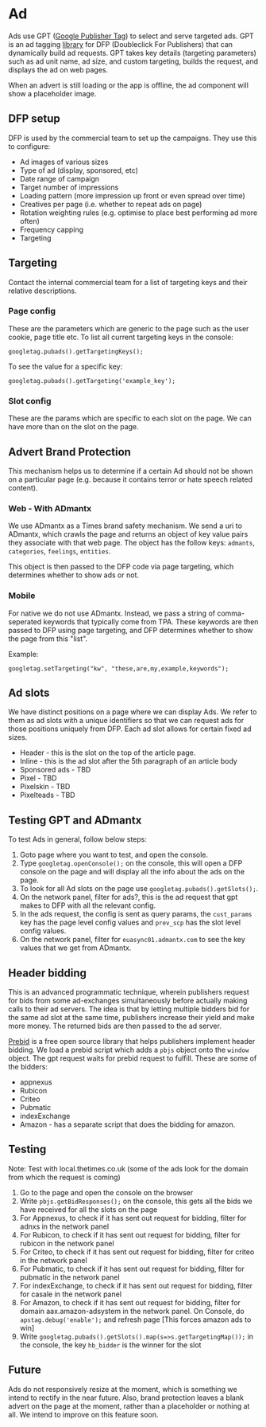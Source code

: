 # Ad

Ads use GPT
([Google Publisher Tag](https://developers.google.com/doubleclick-gpt/)) to
select and serve targeted ads. GPT is an ad tagging
[library](https://developers.google.com/doubleclick-gpt/reference) for DFP
(Doubleclick For Publishers) that can dynamically build ad requests. GPT takes
key details (targeting parameters) such as ad unit name, ad size, and custom
targeting, builds the request, and displays the ad on web pages.

When an advert is still loading or the app is offline, the ad component will show a
placeholder image.

## DFP setup

DFP is used by the commercial team to set up the campaigns. They use this to
configure:

- Ad images of various sizes
- Type of ad (display, sponsored, etc)
- Date range of campaign
- Target number of impressions
- Loading pattern (more impression up front or even spread over time)
- Creatives per page (i.e. whether to repeat ads on page)
- Rotation weighting rules (e.g. optimise to place best performing ad more
  often)
- Frequency capping
- Targeting

## Targeting

Contact the internal commercial team for a list of targeting keys and their
relative descriptions.

### Page config

These are the parameters which are generic to the page such as the user cookie,
page title etc. To list all current targeting keys in the console:

```
googletag.pubads().getTargetingKeys();
```

To see the value for a specific key:

```
googletag.pubads().getTargeting('example_key');
```

### Slot config

These are the params which are specific to each slot on the page. We can have
more than on the slot on the page.

## Advert Brand Protection

This mechanism helps us to determine if a certain Ad should not be shown on a
particular page (e.g. because it contains terror or hate speech related
content).

### Web - With ADmantx

We use ADmantx as a Times brand safety mechanism. We send a uri to ADmantx, which crawls the page and returns an object of key value pairs they associate with that web page. The object has the follow keys: `admants`, `categories`, `feelings`, `entities`.

This object is then passed to the DFP code via page targeting, which determines whether to show ads or not.

### Mobile

For native we do not use ADmantx. Instead, we pass a string of comma-seperated
keywords that typically come from TPA. These keywords are then passed to DFP
using page targeting, and DFP determines whether to show the page from this
"list".

Example:

```
googletag.setTargeting("kw", "these,are,my,example,keywords");
```

## Ad slots

We have distinct positions on a page where we can display Ads. We refer to them
as ad slots with a unique identifiers so that we can request ads for those
positions uniquely from DFP. Each ad slot allows for certain fixed ad sizes.

- Header - this is the slot on the top of the article page.
- Inline - this is the ad slot after the 5th paragraph of an article body
- Sponsored ads - TBD
- Pixel - TBD
- Pixelskin - TBD
- Pixelteads - TBD

## Testing GPT and ADmantx

To test Ads in general, follow below steps:

1. Goto page where you want to test, and open the console.
2. Type `googletag.openConsole();` on the console, this will open a DFP console
   on the page and will display all the info about the ads on the page.
3. To look for all Ad slots on the page use `googletag.pubads().getSlots();`.
4. On the network panel, filter for ads?, this is the ad request that gpt makes
   to DFP with all the relevant config.
5. In the ads request, the config is sent as query params, the `cust_params` key
   has the page level config values and `prev_scp` has the slot level config
   values.
6. On the network panel, filter for `euasync01.admantx.com` to see the key
   values that we get from ADmantx.

## Header bidding

This is an advanced programmatic technique, wherein publishers request for bids
from some ad-exchanges simultaneously before actually making calls to their ad
servers. The idea is that by letting multiple bidders bid for the same ad slot
at the same time, publishers increase their yield and make more money. The
returned bids are then passed to the ad server.

[Prebid](http://prebid.org/) is a free open source library that helps publishers
implement header bidding. We load a prebid script which adds a `pbjs` object
onto the `window` object. The gpt request waits for prebid request to fulfill.
These are some of the bidders:

- appnexus
- Rubicon
- Criteo
- Pubmatic
- indexExchange
- Amazon - has a separate script that does the bidding for amazon.

## Testing

Note: Test with local.thetimes.co.uk (some of the ads look for the domain from
which the request is coming)

1. Go to the page and open the console on the browser
2. Write `pbjs.getBidResponses();` on the console, this gets all the bids we
   have received for all the slots on the page
3. For Appnexus, to check if it has sent out request for bidding, filter for
   adnxs in the network panel
4. For Rubicon, to check if it has sent out request for bidding, filter for
   rubicon in the network panel
5. For Criteo, to check if it has sent out request for bidding, filter for
   criteo in the network panel
6. For Pubmatic, to check if it has sent out request for bidding, filter for
   pubmatic in the network panel
7. For indexExchange, to check if it has sent out request for bidding, filter
   for casale in the network panel
8. For Amazon, to check if it has sent out request for bidding, filter for
   domain aax.amazon-adsystem in the network panel. On Console, do
   `apstag.debug('enable');` and refresh page [This forces amazon ads to win]
9. Write `googletag.pubads().getSlots().map(s=>s.getTargetingMap());` in the
   console, the key `hb_bidder` is the winner for the slot

## Future

Ads do not responsively resize at the moment, which is something we intend to
rectify in the near future. Also, brand protection leaves a blank advert on the
page at the moment, rather than a placeholder or nothing at all. We intend to
improve on this feature soon.
